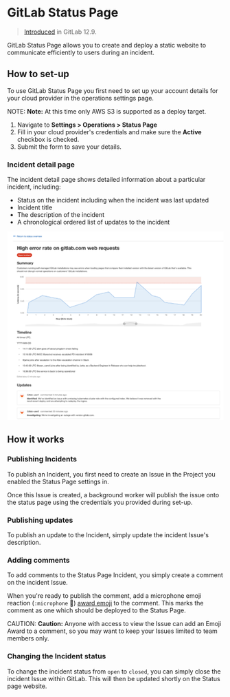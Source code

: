 # GitLab Status Page

> [Introduced](https://gitlab.com/groups/gitlab-org/-/epics/2479) in GitLab 12.9.

GitLab Status Page allows you to create and deploy a static website to communicate efficiently to users during an incident.

## How to set-up

To use GitLab Status Page you first need to set up your account details for your cloud provider in the operations settings page.

NOTE: **Note:**
At this time only AWS S3 is supported as a deploy target.

1. Navigate to **Settings > Operations > Status Page**
1. Fill in your cloud provider's credentials and make sure the **Active** checkbox is checked.
1. Submit the form to save your details.

### Incident detail page

The incident detail page shows detailed information about a particular incident, including:

- Status on the incident including when the incident was last updated
- Incident title
- The description of the incident
- A chronological ordered list of updates to the incident

![Status Page detail](../img/status_page_detail.png)

## How it works

### Publishing Incidents

To publish an Incident, you first need to create an Issue in the Project you enabled the Status Page settings in.

Once this Issue is created, a background worker will publish the issue onto the status page using the credentials you provided during set-up.

### Publishing updates

To publish an update to the Incident, simply update the incident Issue's description.

### Adding comments

To add comments to the Status Page Incident, you simply create a comment on the incident Issue.

When you're ready to publish the comment, add a microphone emoji reaction (`:microphone` 🎤) [award emoji](../../../user/award_emojis.md) to the comment. This marks the comment as one which should be deployed to the Status Page.

CAUTION: **Caution:**
Anyone with access to view the Issue can add an Emoji Award to a comment, so you may want to keep your Issues limited to team members only.

### Changing the Incident status

To change the incident status from `open` to `closed`, you can simply close the incident Issue within GitLab. This will then be updated shortly on the Status page website.
